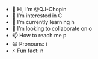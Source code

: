 - 👋 Hi, I’m @QJ-Chopin
- 👀 I’m interested in C
- 🌱 I’m currently learning h
- 💞️ I’m looking to collaborate on o
- 📫 How to reach me p
- 😄 Pronouns: i
- ⚡ Fun fact: n

<!---
QJ-Chopin/QJ-Chopin is a ✨ special ✨ repository because its `README.md` (this file) appears on your GitHub profile.
You can click the Preview link to take a look at your changes.
--->
